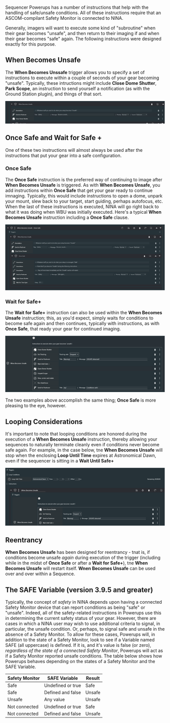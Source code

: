 Sequencer Powerups has a number of instructions that help with the handling of safe/unsafe conditions. All of these instructions require that an ASCOM-compilant Safety Monitor is connected to NINA.

Generally, imagers will want to execute some kind of "subroutine" when their gear becomes "unsafe", and then  return to their imaging if and when their gear becomes "safe" again. The following instructions were designed exactly for this purpose.

## When Becomes Unsafe

The **When Becomes Unssafe** trigger allows you to specify a set of instructions to execute within a couple of seconds of your gear becoming "unsafe". Typically, these intructions might include **Close Dome Shutter**, **Park Scope**, an instruction to send yourself a notification (as with the Ground Station plugin), and things of that sort.

![](WBU.png)

## Once Safe and Wait for Safe +

One of these two instructions will almost always be used after the instructions that put your gear into a safe configuration.

### Once Safe

The **Once Safe** instruction is the preferred way of continuing to image after **When Becomes Unsafe** is triggered.  As with **When Becomes Unsafe**, you add instructions within **Once Safe** that get your gear ready to continue imnaging.  Typically, this would include instructions to open a dome, unpark your mount, slew back to your target, start guiding, perhaps autofocus, etc.   When the last of these instructions is executed, NINA will go right back to what it was doing when WBU was initially executed.   Here's a typical **When Becomes Unsafe** instruction including a **Once Safe** clause.

![](OnceSafe.png)

### Wait for Safe+

The **Wait for Safe+** instruction can also be used within the **When Becomes Unsafe** instruction; this, as you'd expect, simply waits for conditions to become safe again and then continues, typically with instructions, as with **Once Safe**, that ready your gear for continued imaging.

![](WaitUntilSafe.png)

Tne two examples above accomplish the same thing; **Once Safe** is more pleasing to the eye, however.

## Looping Considerations

It's important to note that looping conditions are honored during the execution of a **When Becomes Unsafe** instruction, thereby allowing your sequences to naturally terminate cleanly even if conditions never become safe again.  For example, in the case below, tne **When Becomes Unsafe** will stop when the enclosing **Loop Until Time** expires at Astronomical Dawn, even if the sequencer is sitting in a **Wait Until Safe+**

![](WBULoop.png)

## Reentrancy

**When Becomes Unsafe** has been designed for reentrancy - tnat is, if conditions become unsafe *again* during execution of the trigger (including while in the midst of **Once Safe** or after a **Wait for Safe+**), tne **When Becomes Unsafe** will restart itself. **Wnen Becomes Unsafe** can be used over and over within a Sequence.

## The **SAFE** Variable (version 3.9.5 and greater)

Typically, the concept of *safety* in NINA depends upon having a connected Safety Monitor device that can report conditions as being "safe" or "unsafe". Indeed, all of the safety-related instructions in Powerups use this in determining the current safety status of your gear. However, there are cases in which a NINA user may wish to use additional criteria to signal, in particular, the unsafe condition. Or, perhaps, to signal safe and unsafe in the absence of a Safety Monitor. To allow for these cases, Powerups will, in addition to the state of a Safety Monitor, look to see if a Variable named SAFE (all uppercase) is defined.  If it is, and it's value is false (or zero), *regardless of the state of a connected Safety Monitor*, Powerups will act as if a Safety Monitor reported unsafe conditions. The table below shows how Powerups behaves depending on the states of a Safety Monitor and the SAFE Variable.


| Safety Monitor     | SAFE Variable           |     Result     |
| ----------- | -------------------- | -------------- |
| Safe      | Undefined or true | Safe  |
| Safe      | Defined and false | Unsafe  |
| Unsafe     | Any value | Unsafe  |
| Not connected     | Undefined or true | Safe |
| Not connected     | Defined and false | Unsafe  |

